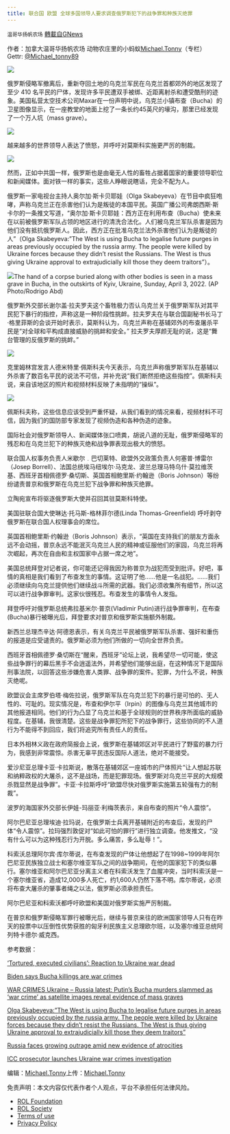 ```yaml
---
title: 联合国 欧盟 全球多国领导人要求调查俄罗斯犯下的战争罪和种族灭绝罪
---
```

`温哥华扬帆农场` [轉載自GNews](https://gnews.org/zh-hans/2287963/)

作者：加拿大温哥华扬帆农场 动物农庄里的小蚂蚁[Michael.Tonny](https://gnews.org/zh-hans/author/michaeltonny/)（专栏） Gettr: [@Michael\_tonny89](https://gettr.com/user/michael_tonny89)

[![](https://assets.gnews.org/wp-content/uploads/2021/12/michael-4.jpg)](https://gnews.org/zh-hans/author/michaeltonny/)

俄罗斯侵略军撤离后，重新夺回土地的乌克兰军民在乌克兰首都郊外的地区发现了至少 410 名平民的尸体，发现许多平民遭双手被绑、近距离射杀和遭受酷刑的迹象。美国私营太空技术公司Maxar在一份声明中说，乌克兰小镇布查（Bucha）的卫星图像显示，在一座教堂的地面上挖了一条长约45英尺的壕沟，那里已经发现了一个万人坑（mass grave）。

![](https://assets.gnews.org/wp-content/uploads/2022/04/NINTCHDBPICT000723578819-scaled.jpg)

越来越多的世界领导人表达了愤怒，并呼吁对莫斯科实施更严厉的制裁。

![](https://assets.gnews.org/wp-content/uploads/2022/04/800-1.jpeg)

然而，正如中共国一样，俄罗斯也是由毫无人性的畜牲占据着国家的重要领导职位和新闻媒体。面对铁一样的事实，这些人睁眼说瞎话，完全不配为人。

俄罗斯一家电视台主持人奥尔加·斯卡贝耶娃（Olga Skabeyeva）在节目中疯狂咆哮，声称乌克兰正在杀害他们认为是叛徒的本国平民。英国广播公司弗朗西斯·斯卡尔的一条推文写道，“奥尔加·斯卡贝耶娃：西方正在利用布查（Bucha）使未来在以前被俄罗斯军队占领的地区进行的清洗合法化。人们被乌克兰军队杀害是因为他们没有抵抗俄罗斯人。因此，西方正在批准乌克兰法外杀害他们认为是叛徒的人”（Olga Skabeyeva:”The West is using Bucha to legalise future purges in areas previously occupied by the russia army. The people were killed by Ukraine forces because they didn’t resist the Russians. The West is thus giving Ukraine approval to extrajudicially kill those they deem traitors”）。

![](https://assets.gnews.org/wp-content/uploads/2022/04/Snipaste_2022-04-04_22-37-46.png)The hand of a corpse buried along with other bodies is seen in a mass grave in Bucha, in the outskirts of Kyiv, Ukraine, Sunday, April 3, 2022. (AP Photo/Rodrigo Abd)

俄罗斯外交部长谢尔盖·拉夫罗夫这个畜牲极力否认乌克兰关于俄罗斯军队对其平民犯下暴行的指控，声称这是一种阶段性挑衅。拉夫罗夫在与联合国副秘书长马丁·格里菲斯的会谈开始时表示，莫斯科认为，乌克兰声称在基辅郊外的布查屠杀平民是“对全球和平构成直接威胁的挑衅和安全。” 拉夫罗夫厚颜无耻的说，这是“舞台管理的反俄罗斯的挑衅。”

![](https://assets.gnews.org/wp-content/uploads/2022/04/NINTCHDBPICT000723573046-scaled.jpg)

克里姆林宫发言人德米特里·佩斯科夫今天表示，乌克兰声称俄罗斯军队在基辅以外杀害了数百名平民的说法不可信，并补充说“我们断然拒绝这些指控”。佩斯科夫说，来自该地区的照片和视频材料反映了未指明的“操纵”。

![](https://assets.gnews.org/wp-content/uploads/2022/04/800.jpeg)

佩斯科夫称，这些信息应该受到严重怀疑，从我们看到的情况来看，视频材料不可信，因为我们的国防部专家发现了视频伪造和各种伪造的迹象。

国际社会对俄罗斯领导人、新闻媒体张口喷粪，胡说八道的无耻，俄罗斯侵略军的残忍和在乌克兰犯下的种族灭绝和战争罪表现出极大的愤怒。

联合国人权事务负责人米歇尔﹒巴切莱特、欧盟外交政策负责人何塞普·博雷尔（Josep Borrell）、法国总统埃马纽埃尔·马克龙、波兰总理马特乌什·莫拉维茨基、西班牙首相佩德罗·桑切斯、英国首相鲍里斯·约翰逊（Boris Johnson）等纷纷谴责普京和俄罗斯在乌克兰犯下战争罪和种族灭绝罪。

立陶宛宣布将驱逐俄罗斯大使并召回其驻莫斯科特使。

美国驻联合国大使琳达·托马斯-格林菲尔德(Linda Thomas-Greenfield) 呼吁剥夺俄罗斯在联合国人权理事会的席位。

英国首相鲍里斯·约翰逊（Boris Johnson）表示，“英国在支持我们的朋友方面永远不会动摇，普京永远不能泯灭乌克兰人民的精神或征服他们的家园，乌克兰将再次崛起，再次在自由和主权国家中占据一席之地”。

美国总统拜登对记者说，你可能还记得我因为称普京为战犯而受到批评。好吧，事情的真相是我们看到了布查发生的事情。这证明了他……他是一名战犯。……我们必须继续向乌克兰提供他们继续战斗所需的武器。我们必须收集所有细节，所以这可以进行战争罪审判。这家伙很残忍。布查发生的事情令人发指。

拜登呼吁对俄罗斯总统弗拉基米尔·普京(Vladimir Putin)进行战争罪审判，在布查(Bucha)暴行被曝光后，拜登要求对普京和俄罗斯实施额外制裁。

新西兰总理杰辛达·阿德恩表示，有关乌克兰平民被俄罗斯军队杀害、强奸和重伤的报道是应受谴责的。俄罗斯必须为他们所做的一切向全世界负责。

西班牙首相佩德罗·桑切斯在“醒来，西班牙”论坛上说，我希望尽一切可能，使这些战争罪行的幕后黑手不会逍遥法外，并希望他们能够出庭，在这种情况下是国际刑事法院，以回答这些涉嫌危害人类罪、战争罪的案件。犯罪，为什么不说，种族灭绝呢。

欧盟议会主席罗伯塔·梅佐拉说，俄罗斯军队在乌克兰犯下的暴行是可怕的、无人性的、可耻的。现实情况是，布查和伊尔平（Irpin）的图像与乌克兰其他城市的其他报道相同。他们的行为凸显了乌克兰和基于全球规则的世界秩序所面临的威胁程度。在基辅，我很清楚。这些是战争罪犯所犯下的战争罪行，这些协同的不人道行为不能得不到回应，我们将追究所有责任人的责任。

日本外相林义政在政府简报会上说，俄罗斯在基辅郊区对平民进行了野蛮的暴力行为，我感到非常震惊。杀害无辜平民违反国际人道法，绝对不能接受。

爱沙尼亚总理卡亚·卡拉斯说，散落在基辅郊区一座城市的尸体照片“让人想起苏联和纳粹政权的大屠杀，这不是战场，而是犯罪现场。俄罗斯对乌克兰平民的大规模杀戮显然是战争罪”。卡亚·卡拉斯呼吁“欧盟尽快对俄罗斯实施第五轮强有力的制裁”。

波罗的海国家外交部长伊娃-玛丽亚·利梅茨表示，来自布查的照片“令人震惊”。

阿尔巴尼亚总理埃迪·拉玛说，在俄罗斯士兵离开基辅附近的布查后，发现的尸体“令人震惊”。拉玛强烈敦促对“如此可怕的罪行”进行独立调查。他发推文，“没有什么可以为这种残忍行为开脱。多么痛苦，多么耻辱！”。

科索沃总理阿尔宾·库尔蒂说，在布查发现的尸体让他想起了在1998~1999年阿尔巴尼亚民族独立战士和塞尔维亚军队之间的战争期间，在他的国家犯下的类似暴行。塞尔维亚和阿尔巴尼亚分离主义者在科索沃发生了血腥冲突，当时科索沃是一个塞尔维亚省，造成12,000多人死亡，约1,600人仍然下落不明。库尔蒂说，必须将布查大屠杀的肇事者绳之以法，俄罗斯必须承担责任。

阿尔巴尼亚和科索沃都呼吁欧盟和美国对俄罗斯实施严厉制裁。

在普京和俄罗斯侵略军罪行被曝光后，继续与普京来往的欧洲国家领导人只有在昨天的投票中以压倒性优势获胜的匈牙利民族主义总理欧尔班，以及塞尔维亚总统阿列特卡德尔·威克西。

参考数据：

[‘Tortured, executed civilians’: Reaction to Ukraine war dead](https://apnews.com/article/russia-ukraine-zelenskyy-kyiv-europe-war-crimes-ffe9c24e89689b081b93518c6b7bff1f)

[Biden says Bucha killings are war crimes](https://apnews.com/article/russia-ukraine-war-live-updates-4977ac7797317890b220e85ee0af92b6)

[WAR CRIMES Ukraine – Russia latest: Putin’s Bucha murders slammed as ‘war crime’ as satellite images reveal evidence of mass graves](https://www.thesun.co.uk/news/18097128/ukraine-russia-latest-war-putin-invasion-live/)

[Olga Skabeyeva:”The West is using Bucha to legalise future purges in areas previously occupied by the russia army. The people were killed by Ukraine forces because they didn’t resist the Russians. The West is thus giving Ukraine approval to extrajudicially kill those they deem traitors”](https://twitter.com/francska1/status/1510923387400556547?ref_src=twsrc%5Etfw%7Ctwcamp%5Etweetembed%7Ctwterm%5E1510923387400556547%7Ctwgr%5E%7Ctwcon%5Es1_&amp;ref_url=https%3A%2F%2Fwww.thesun.co.uk%2Fnews%2F18097128%2Fukraine-russia-latest-war-putin-invasion-live%2F)

[Russia faces growing outrage amid new evidence of atrocities](https://apnews.com/article/russia-ukraine-zelenskyy-kyiv-business-moscow-3a40c029638ffddb289ceba89462c1aa)

[ICC prosecutor launches Ukraine war crimes investigation](https://apnews.com/article/russia-ukraine-genocides-crime-war-crimes-europe-499d7b6a9e955f659284b2edc6f1c508)

编辑：[Michael.Tonny](https://gnews.org/zh-hans/author/michaeltonny/)上传：[Michael.Tonny](https://gnews.org/zh-hans/author/michaeltonny/)

 

免责声明：本文内容仅代表作者个人观点，平台不承担任何法律风险。

- [ROL Foundation](https://rolfoundation.org/)
- [ROL Society](https://rolsociety.org/)
- [Terms of use](https://gnews.org/terms-of-use-3/)
- [Privacy Policy](https://gnews.org/privacy-policy/)
